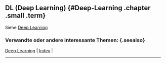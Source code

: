 ## DL (Deep Learning) {#Deep-Learning .chapter .small .term}

Siehe [Deep Learning](#Deep-Learning)

### Verwandte oder andere interessante Themen: {.seealso}

[Deep Learning](#Deep-Learning) |
[Index](#Index) |

----


